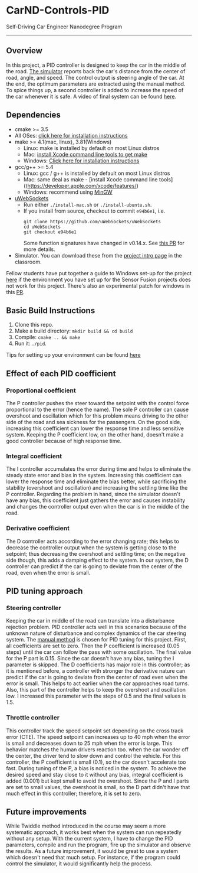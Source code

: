 
# CarND-Controls-PID
Self-Driving Car Engineer Nanodegree Program

---

## Overview 
In this project, a PID controller is designed to keep the car in the middle of the road. [The simulator](https://github.com/udacity/self-driving-car-sim/releases) reports back the car's distance from the center of road, angle, and speed. The control output is steering angle of the car. At the end, the optimum parameters are extracted using the manual method. To spice things up, a second controller is added to increase the speed of the car whenever it is safe. A video of final system can be found [here](https://youtu.be/hFsznNKY0sg).

## Dependencies

* cmake >= 3.5
 * All OSes: [click here for installation instructions](https://cmake.org/install/)
* make >= 4.1(mac, linux), 3.81(Windows)
  * Linux: make is installed by default on most Linux distros
  * Mac: [install Xcode command line tools to get make](https://developer.apple.com/xcode/features/)
  * Windows: [Click here for installation instructions](http://gnuwin32.sourceforge.net/packages/make.htm)
* gcc/g++ >= 5.4
  * Linux: gcc / g++ is installed by default on most Linux distros
  * Mac: same deal as make - [install Xcode command line tools]((https://developer.apple.com/xcode/features/)
  * Windows: recommend using [MinGW](http://www.mingw.org/)
* [uWebSockets](https://github.com/uWebSockets/uWebSockets)
  * Run either `./install-mac.sh` or `./install-ubuntu.sh`.
  * If you install from source, checkout to commit `e94b6e1`, i.e.
    ```
    git clone https://github.com/uWebSockets/uWebSockets 
    cd uWebSockets
    git checkout e94b6e1
    ```
    Some function signatures have changed in v0.14.x. See [this PR](https://github.com/udacity/CarND-MPC-Project/pull/3) for more details.
* Simulator. You can download these from the [project intro page](https://github.com/udacity/self-driving-car-sim/releases) in the classroom.

Fellow students have put together a guide to Windows set-up for the project [here](https://s3-us-west-1.amazonaws.com/udacity-selfdrivingcar/files/Kidnapped_Vehicle_Windows_Setup.pdf) if the environment you have set up for the Sensor Fusion projects does not work for this project. There's also an experimental patch for windows in this [PR](https://github.com/udacity/CarND-PID-Control-Project/pull/3).

## Basic Build Instructions

1. Clone this repo.
2. Make a build directory: `mkdir build && cd build`
3. Compile: `cmake .. && make`
4. Run it: `./pid`. 

Tips for setting up your environment can be found [here](https://classroom.udacity.com/nanodegrees/nd013/parts/40f38239-66b6-46ec-ae68-03afd8a601c8/modules/0949fca6-b379-42af-a919-ee50aa304e6a/lessons/f758c44c-5e40-4e01-93b5-1a82aa4e044f/concepts/23d376c7-0195-4276-bdf0-e02f1f3c665d)
## Effect of each PID coefficient
### Proportional coefficient
The P controller pushes the steer toward the setpoint with the control force proportional to the error (hence the name). The sole P controller can cause overshoot and oscillation which for this problem means driving to the other side of the road and sea sickness for the passengers. On the good side, increasing this coefficient can lower the response time and less sensitive system. Keeping the P coefficient low, on the other hand, doesn't make a good controller because of high response time.
### Integral coefficient
The I controller accumulates the error during time and helps to eliminate the steady state error and bias in the system. Increasing this coefficient can lower the response time and eliminate the bias better, while sacrificing the stability (overshoot and oscillation) and increasing the settling time like the P controller. Regarding the problem in hand, since the simulator doesn't have any bias, this coefficient just gathers the error and causes instability and changes the controller output even when the car is in the middle of the road.
### Derivative coefficient
The D controller acts according to the error changing rate; this helps to decrease the controller output when the system is getting close to the setpoint; thus decreasing the overshoot and settling time; on the negative side though, this adds a damping effect to the system. In our system, the D controller can predict if the car is going to deviate from the center of the road, even when the error is small. 
## PID tuning approach
### Steering controller
Keeping the car in middle of the road can translate into a disturbance rejection problem. PID controller acts well in this scenarios because of the unknown nature of disturbance and complex dynamics of the car steering system.
The [manual method](https://en.wikipedia.org/wiki/PID_controller#Manual_tuning) is chosen for PID tuning for this project. First, all coefficients are set to zero. Then the P coefficient is increased (0.05 steps) until the car can follow the pass with some oscillation. The final value for the P part is 0.15. Since the car doesn't have any bias, tuning the I parameter is skipped. The D coefficients has major role in this controller; as it is mentioned before, a controller with stronger the derivative nature can predict if the car is going to deviate from the center of road even when the error is small. This helps to act earlier when the car approaches road turns. Also, this part of the controller helps to keep the overshoot and oscillation low. I increased this parameter with the steps of 0.5 and the final values is 1.5.
### Throttle controller
This controller track the speed setpoint set depending on the cross track error (CTE). The speed setpoint can increases up to 40 mph when the error is small and decreases down to 25 mph when the error is large. This behavior matches the human drivers reaction too. when the car wonder off the center, the driver tend to slow down and control the vehicle. For this controller, the P coefficient is small (0.1), so the car doesn't accelerate too fast. During tuning of the P, a bias is noticed in the system. To achieve the desired speed and stay close to it without any bias, integral coefficient is added (0.001) but kept small to avoid the overshoot. Since the P and I parts are set to small values, the overshoot is small, so the D part didn't have that much effect in this controller; therefore, it is set to zero.

## Future improvements
While Twiddle method introduced in the course may seem a more systematic approach, it works best when the system can run repeatedly without any setup. With the current system, I have to change the PID parameters, compile and run the program, fire up the simulator and observe the results. As a future improvement, it would be great to use a system which doesn't need that much setup. For instance, if the program could control the simulator, it would significantly help the process.


